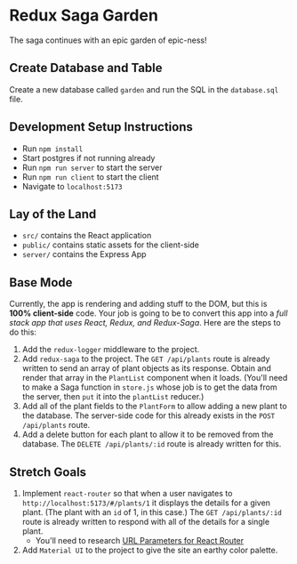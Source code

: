 # Redux Saga Garden

The saga continues with an epic garden of epic-ness!

## Create Database and Table

Create a new database called `garden` and run the SQL in the `database.sql` file.

## Development Setup Instructions

* Run `npm install`
* Start postgres if not running already
* Run `npm run server` to start the server
* Run `npm run client` to start the client
* Navigate to `localhost:5173`

## Lay of the Land

* `src/` contains the React application
* `public/` contains static assets for the client-side
* `server/` contains the Express App

## Base Mode

Currently, the app is rendering and adding stuff to the DOM, but this is **100% client-side** code. Your job is going to be to convert this app into a *full stack app that uses React, Redux, and Redux-Saga*. Here are the steps to do this:

1. Add the `redux-logger` middleware to the project.
2. Add `redux-saga` to the project. The `GET /api/plants` route is already written to send an array of plant objects as its response. Obtain and render that array in the `PlantList` component when it loads. (You'll need to make a Saga function in `store.js` whose job is to get the data from the server, then `put` it into the `plantList` reducer.)
3. Add all of the plant fields to the `PlantForm` to allow adding a new plant to the database. The server-side code for this already exists in the `POST /api/plants` route.
4. Add a delete button for each plant to allow it to be removed from the database. The `DELETE /api/plants/:id` route is already written for this.

## Stretch Goals

1. Implement `react-router` so that when a user navigates to `http://localhost:5173/#/plants/1` it displays the details for a given plant. (The plant with an `id` of 1, in this case.) The `GET /api/plants/:id` route is already written to respond with all of the details for a single plant.
    * You'll need to research [URL Parameters for React Router](https://v5.reactrouter.com/web/example/url-params)
2. Add `Material UI` to the project to give the site an earthy color palette.
